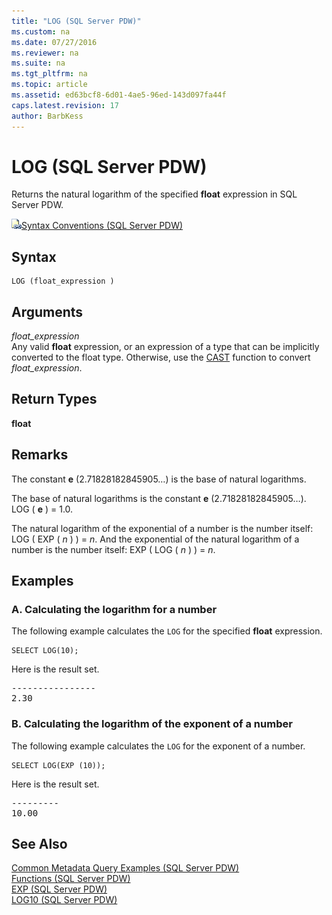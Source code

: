 ```yaml
---
title: "LOG (SQL Server PDW)"
ms.custom: na
ms.date: 07/27/2016
ms.reviewer: na
ms.suite: na
ms.tgt_pltfrm: na
ms.topic: article
ms.assetid: ed63bcf8-6d01-4ae5-96ed-143d097fa44f
caps.latest.revision: 17
author: BarbKess
---
```

# LOG (SQL Server PDW)
Returns the natural logarithm of the specified **float** expression in SQL Server PDW.  
  
![Topic link icon](../../mpp/sqlpdw/media/Topic_Link.gif "Topic_Link")[Syntax Conventions &#40;SQL Server PDW&#41;](../../mpp/sqlpdw/syntax-conventions-sql-server-pdw.md)  
  
## Syntax  
  
```  
LOG (float_expression )  
```  
  
## Arguments  
*float_expression*  
Any valid **float** expression, or an expression of a type that can be implicitly converted to the float type. Otherwise, use the [CAST](../../mpp/sqlpdw/cast-and-convert-sql-server-pdw.md) function to convert *float_expression*.  
  
## Return Types  
**float**  
  
## Remarks  
The constant **e** (2.71828182845905…) is the base of natural logarithms.  
  
The base of natural logarithms is the constant **e** (2.71828182845905…). LOG ( **e** ) = 1.0.  
  
The natural logarithm of the exponential of a number is the number itself: LOG ( EXP ( *n* ) ) = *n*. And the exponential of the natural logarithm of a number is the number itself: EXP ( LOG ( *n* ) ) = *n*.  
  
## Examples  
  
### A. Calculating the logarithm for a number  
The following example calculates the `LOG` for the specified **float** expression.  
  
```  
SELECT LOG(10);  
```  
  
Here is the result set.  
  
<pre>----------------  
2.30</pre>  
  
### B. Calculating the logarithm of the exponent of a number  
The following example calculates the `LOG` for the exponent of a number.  
  
```  
SELECT LOG(EXP (10));  
```  
  
Here is the result set.  
  
<pre>---------  
10.00</pre>  
  
## See Also  
[Common Metadata Query Examples &#40;SQL Server PDW&#41;](../../mpp/sqlpdw/common-metadata-query-examples-sql-server-pdw.md)  
[Functions &#40;SQL Server PDW&#41;](../../mpp/sqlpdw/functions-sql-server-pdw.md)  
[EXP &#40;SQL Server PDW&#41;](../../mpp/sqlpdw/exp-sql-server-pdw.md)  
[LOG10 &#40;SQL Server PDW&#41;](../../mpp/sqlpdw/log10-sql-server-pdw.md)  
  
